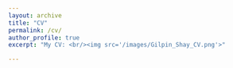 ```yaml
---
layout: archive
title: "CV"
permalink: /cv/
author_profile: true
excerpt: "My CV: <br/><img src='/images/Gilpin_Shay_CV.png'>"

---
```

